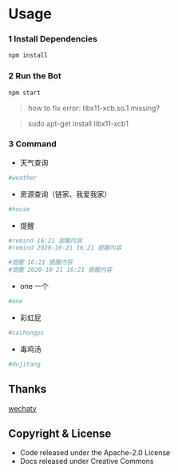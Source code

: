 # Usage

### 1 Install Dependencies

```sh
npm install
```

### 2 Run the Bot

```sh
npm start
```
> how to fix error: libx11-xcb.so.1 missing?

> sudo apt-get install libx11-xcb1

### 3 Command

- 天气查询
```sh
#weather
```
- 房源查询（链家、我爱我家）
```sh
#house
```
- 提醒
```sh
#remind 16:21 提醒内容
#remind 2020-10-21 16:21 提醒内容

#提醒 16:21 提醒内容
#提醒 2020-10-21 16:21 提醒内容
```
- one 一个
```sh
#one
```
- 彩虹屁
```sh
#caihongpi
```
- 毒鸡汤
```sh
#dujitang
```

## Thanks

[wechaty](https://github.com/wechaty)


## Copyright & License

- Code released under the Apache-2.0 License
- Docs released under Creative Commons
